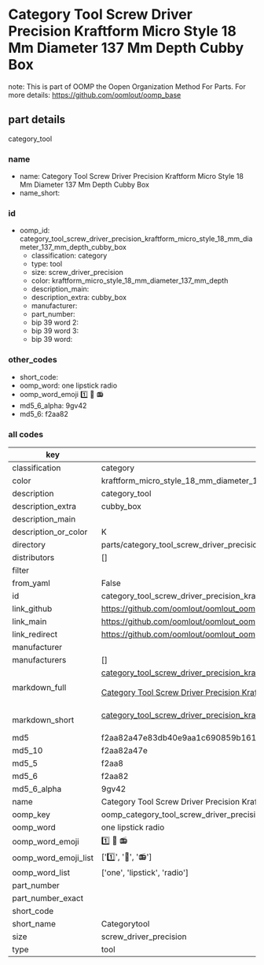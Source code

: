 # Category Tool Screw Driver Precision Kraftform Micro Style 18 Mm Diameter 137 Mm Depth Cubby Box  

note: This is part of OOMP the Oopen Organization Method For Parts. For more details: https://github.com/oomlout/oomp_base

##  part details
  



category_tool



### name
* name: Category Tool Screw Driver Precision Kraftform Micro Style 18 Mm Diameter 137 Mm Depth Cubby Box
* name_short: 
### id
* oomp_id: category_tool_screw_driver_precision_kraftform_micro_style_18_mm_diameter_137_mm_depth_cubby_box
  * classification: category
  * type: tool
  * size: screw_driver_precision
  * color: kraftform_micro_style_18_mm_diameter_137_mm_depth
  * description_main: 
  * description_extra: cubby_box
  * manufacturer: 
  * part_number: 
  * bip 39 word 2: 
  * bip 39 word 3: 
  * bip 39 word: 

### other_codes
* short_code: 
* oomp_word: one lipstick radio
* oomp_word_emoji :one: :lipstick: :radio:
* md5_6_alpha: 9gv42
* md5_6: f2aa82









### all codes 
| key | value |  
| --- | --- |  
| classification | category |  
| color | kraftform_micro_style_18_mm_diameter_137_mm_depth |  
| description | category_tool |  
| description_extra | cubby_box |  
| description_main |  |  
| description_or_color | K  |  
| directory | parts/category_tool_screw_driver_precision_kraftform_micro_style_18_mm_diameter_137_mm_depth_cubby_box |  
| distributors | [] |  
| filter |  |  
| from_yaml | False |  
| id | category_tool_screw_driver_precision_kraftform_micro_style_18_mm_diameter_137_mm_depth_cubby_box |  
| link_github | https://github.com/oomlout/oomlout_oomp_version_1_messy/tree/main/parts/category_tool_screw_driver_precision_kraftform_micro_style_18_mm_diameter_137_mm_depth_cubby_box |  
| link_main | https://github.com/oomlout/oomlout_oomp_version_1_messy/tree/main/parts/category_tool_screw_driver_precision_kraftform_micro_style_18_mm_diameter_137_mm_depth_cubby_box |  
| link_redirect | https://github.com/oomlout/oomlout_oomp_version_1_messy/tree/main/parts/category_tool_screw_driver_precision_kraftform_micro_style_18_mm_diameter_137_mm_depth_cubby_box |  
| manufacturer |  |  
| manufacturers | [] |  
| markdown_full | [category_tool_screw_driver_precision_kraftform_micro_style_18_mm_diameter_137_mm_depth_cubby_box](none)<br>[](none)<br>[Category Tool Screw Driver Precision Kraftform Micro Style 18 Mm Diameter 137 Mm Depth Cubby Box](none)<br><br> |  
| markdown_short | [category_tool_screw_driver_precision_kraftform_micro_style_18_mm_diameter_137_mm_depth_cubby_box](none)<br><br> |  
| md5 | f2aa82a47e83db40e9aa1c690859b161 |  
| md5_10 | f2aa82a47e |  
| md5_5 | f2aa8 |  
| md5_6 | f2aa82 |  
| md5_6_alpha | 9gv42 |  
| name | Category Tool Screw Driver Precision Kraftform Micro Style 18 Mm Diameter 137 Mm Depth Cubby Box |  
| oomp_key | oomp_category_tool_screw_driver_precision_kraftform_micro_style_18_mm_diameter_137_mm_depth_cubby_box |  
| oomp_word | one lipstick radio |  
| oomp_word_emoji | :one: :lipstick: :radio: |  
| oomp_word_emoji_list | [':one:', ':lipstick:', ':radio:'] |  
| oomp_word_list | ['one', 'lipstick', 'radio'] |  
| part_number |  |  
| part_number_exact |  |  
| short_code |  |  
| short_name | Categorytool |  
| size | screw_driver_precision |  
| type | tool |  
